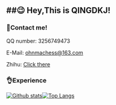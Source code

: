 ## ##😉 Hey,This is QINGDKJ!

### 👀Contact me!

QQ number: 3256749473

E-Mail: ohnmachess@163.com

Zhihu: [Click there](https://www.zhihu.com/people/qingdkj)

### 👌Experience
[![Github stats](https://github-readme-stats.vercel.app/api?username=z-rx&show_icons=true&include_all_commits=true)](https://github.com/z-rx/github-readme-stats)[![Top Langs](https://github-readme-stats.vercel.app/api/top-langs/?username=z-rx&layout=compact)](https://github.com/z-rx/github-readme-stats)



